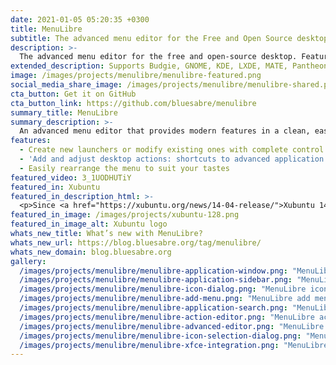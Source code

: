 ```yaml
---
date: 2021-01-05 05:20:35 +0300
title: MenuLibre
subtitle: The advanced menu editor for the Free and Open Source desktop.
description: >-
  The advanced menu editor for the free and open-source desktop. Featured in Xubuntu.
extended_description: Supports Budgie, GNOME, KDE, LXDE, MATE, Pantheon, Unity, and Xfce.
image: /images/projects/menulibre/menulibre-featured.png
social_media_share_image: /images/projects/menulibre/menulibre-shared.png
cta_button: Get it on GitHub
cta_button_link: https://github.com/bluesabre/menulibre
summary_title: MenuLibre
summary_description: >-
  An advanced menu editor that provides modern features in a clean, easy-to-use interface.
features:
  - Create new launchers or modify existing ones with complete control and access to hidden settings
  - 'Add and adjust desktop actions: shortcuts to advanced application features'
  - Easily rearrange the menu to suit your tastes
featured_video: 3_1UODHUTiY
featured_in: Xubuntu
featured_in_description_html: >-
  <p>Since <a href="https://xubuntu.org/news/14-04-release/">Xubuntu 14.04</a> “Trusty Tahr”</p>
featured_in_image: /images/projects/xubuntu-128.png
featured_in_image_alt: Xubuntu logo
whats_new_title: What’s new with MenuLibre?
whats_new_url: https://blog.bluesabre.org/tag/menulibre/
whats_new_domain: blog.bluesabre.org
gallery:
  /images/projects/menulibre/menulibre-application-window.png: "MenuLibre application window"
  /images/projects/menulibre/menulibre-application-sidebar.png: "MenuLibre application sidebar, expanded to show nested menu items"
  /images/projects/menulibre/menulibre-icon-dialog.png: "MenuLibre icon dialog"
  /images/projects/menulibre/menulibre-add-menu.png: "MenuLibre add menu"
  /images/projects/menulibre/menulibre-application-search.png: "MenuLibre search functionality"
  /images/projects/menulibre/menulibre-action-editor.png: "MenuLibre action editor"
  /images/projects/menulibre/menulibre-advanced-editor.png: "MenuLibre advanced editor"
  /images/projects/menulibre/menulibre-icon-selection-dialog.png: "MenuLibre icon selection dialog"
  /images/projects/menulibre/menulibre-xfce-integration.png: "MenuLibre Xfce settings menu integration"
---
```

